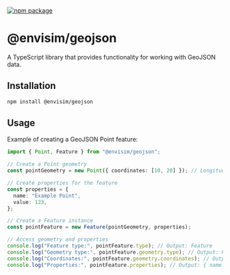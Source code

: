 [![npm package](https://img.shields.io/npm/v/@envisim/geojson?label=%40envisim%2Fgeojson)](https://npmjs.com/package/@envisim/geojson)

# @envisim/geojson

A TypeScript library that provides functionality for working with GeoJSON data.

## Installation

```bash
npm install @envisim/geojson
```

## Usage

Example of creating a GeoJSON Point feature:

```typescript
import { Point, Feature } from "@envisim/geojson";

// Create a Point geometry
const pointGeometry = new Point({ coordinates: [10, 20] }); // Longitude, Latitude

// Create properties for the feature
const properties = {
  name: "Example Point",
  value: 123,
};

// Create a Feature instance
const pointFeature = new Feature(pointGeometry, properties);

// Access geometry and properties
console.log("Feature type:", pointFeature.type); // Output: Feature
console.log("Geometry type:", pointFeature.geometry.type); // Output: Point
console.log("Coordinates:", pointFeature.geometry.coordinates); // Output: [10, 20]
console.log("Properties:", pointFeature.properties); // Output: { name: 'Example Point', value: 123 }
```
